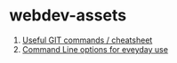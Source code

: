 # webdev-assets

1. [Useful GIT commands / cheatsheet](Git-cheatsheet.md)
2. [Command Line options for eveyday use](CommandLine.md)
